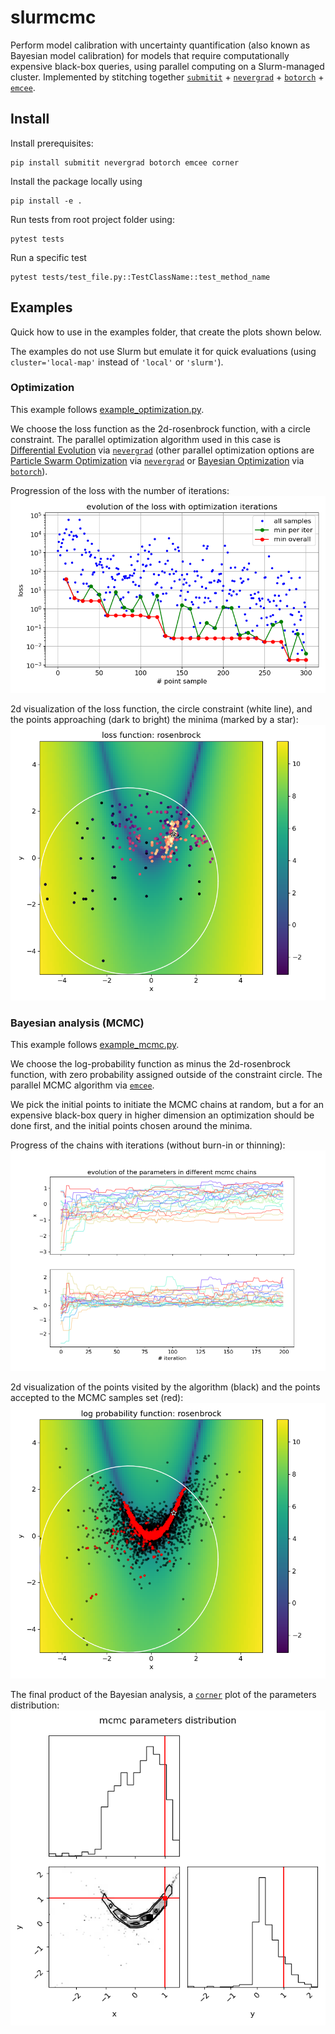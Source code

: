 # slurmcmc

Perform model calibration with uncertainty quantification (also known as Bayesian model calibration) for models that require computationally expensive black-box queries, using parallel computing on a Slurm-managed cluster.
Implemented by stitching together [``submitit``](https://github.com/facebookincubator/submitit) + [``nevergrad``](https://github.com/facebookresearch/nevergrad) + [``botorch``](https://github.com/pytorch/botorch) + [``emcee``](https://github.com/dfm/emcee).


## Install

Install prerequisites:

```
pip install submitit nevergrad botorch emcee corner
```

Install the package locally using
```
pip install -e .
```

Run tests from root project folder using:
```
pytest tests
```

Run a specific test
```
pytest tests/test_file.py::TestClassName::test_method_name
```

## Examples

Quick how to use in the examples folder, that create the plots shown below.

The examples do not use Slurm but emulate it for quick evaluations (using `cluster='local-map'` instead of `'local'` or `'slurm'`).

### Optimization

This example follows [example_optimization.py](examples/example_optimization.py).

We choose the loss function as the 2d-rosenbrock function, with a circle constraint. 
The parallel optimization algorithm used in this case is [Differential Evolution](https://en.wikipedia.org/wiki/Differential_evolution) via [``nevergrad``](https://github.com/facebookresearch/nevergrad)
(other parallel optimization options are [Particle Swarm Optimization](https://en.wikipedia.org/wiki/Particle_swarm_optimization) via [``nevergrad``](https://github.com/facebookresearch/nevergrad) 
or [Bayesian Optimization](https://en.wikipedia.org/wiki/Bayesian_optimization) via [``botorch``](https://github.com/pytorch/botorch)).

Progression of the loss with the number of iterations:
![example_optimization_loss_progress](examples/pics/example_optimization_loss_progress.png)

2d visualization of the loss function, the circle constraint (white line), and the points approaching (dark to bright) the minima (marked by a star):
![example_optimization_2d_visualization](examples/pics/example_optimization_2d_visualization.png)

### Bayesian analysis (MCMC)

This example follows [example_mcmc.py](examples/example_mcmc.py).

We choose the log-probability function as minus the 2d-rosenbrock function, with zero probability assigned outside of the constraint circle.
The parallel MCMC algorithm via [``emcee``](https://github.com/dfm/emcee).

We pick the initial points to initiate the MCMC chains at random, but a for an expensive black-box query in higher dimension an optimization should be done first, and the initial points chosen around the minima.

Progress of the chains with iterations (without burn-in or thinning):
![example_mcmc_chains_progress](examples/pics/example_mcmc_chains_progress.png)

2d visualization of the points visited by the algorithm (black) and the points accepted to the MCMC samples set (red):
![example_mcmc_2d_visualization](examples/pics/example_mcmc_2d_visualization.png)

The final product of the Bayesian analysis, a [``corner``](https://github.com/dfm/corner.py) plot of the parameters distribution:
![example_mcmc_parameters_distribution](examples/pics/example_mcmc_parameters_distribution.png)
